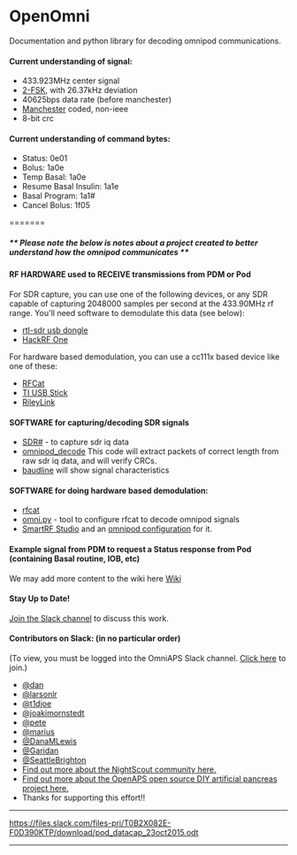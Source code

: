 # OpenOmni
Documentation and python library for decoding omnipod communications.


#### Current understanding of signal:

* 433.923MHz center signal
* [2-FSK](https://en.wikipedia.org/wiki/Frequency-shift_keying), with 26.37kHz deviation
* 40625bps data rate (before manchester)
* [Manchester](https://en.wikipedia.org/wiki/Manchester_code) coded, non-ieee
* 8-bit crc

#### Current understanding of command bytes:

* Status: 0e01
* Bolus: 1a0e
* Temp Basal: 1a0e
* Resume Basal Insulin: 1a1e
* Basal Program: 1a1# 
* Cancel Bolus: 1f05

=======
##### ** Please note the below is notes about a project created to better understand how the omnipod communicates **

#### RF HARDWARE used to RECEIVE transmissions from PDM or Pod

For SDR capture, you can use one of the following devices, or any SDR capable of capturing 2048000 samples per second at the 433.90MHz rf range. You'll need software to demodulate this data (see below):
  * [rtl-sdr usb dongle](http://saw.amazon.com/gp/product/B00P2UOU72) 
  * [HackRF One](https://greatscottgadgets.com/hackrf/)

For hardware based demodulation, you can use a cc111x based device like one of these:
  * [RFCat](http://int3.cc/products/rfcat)
  * [TI USB Stick](http://www.ti.com/tool/cc1111emk868-915)
  * [RileyLink](https://github.com/ps2/rileylink)

#### SOFTWARE for capturing/decoding SDR signals
  * [SDR#](http://www.rtl-sdr.com/tag/sdrsharp) - to capture sdr iq data
  * [omnipod_decode](https://github.com/ps2/omnipod_rf) This code will extract packets of correct length from raw sdr iq data, and will verify CRCs.
  * [baudline](http://www.baudline.com/) will show signal characteristics

#### SOFTWARE for doing hardware based demodulation:

  * [rfcat](https://bitbucket.org/atlas0fd00m/rfcat)
  * [omni.py](https://github.com/openaps/omnidocs/blob/master/rfcat/omni.py) - tool to configure rfcat to decode omnipod signals
  * [SmartRF Studio](http://www.ti.com/tool/smartrftm-studio) and an [omnipod configuration](https://github.com/ps2/omnipod_decode/blob/master/cc1110_24mhz.xml) for it.
  

#### Example signal from PDM to request a Status response from Pod (containing Basal routine, IOB, etc)

We may add more content to the wiki here [Wiki](https://github.com/openaps/omnidocs/wiki)

#### Stay Up to Date!
[Join the Slack channel](https://omniapsslack.azurewebsites.net/) to discuss this work.

#### Contributors on Slack: (in no particular order)
(To view, you must be logged into the OmniAPS Slack channel. [Click here](https://omniapsslack.azurewebsites.net/) to join.)
* [@dan](https://omniaps.slack.com/team/dan)
* [@larsonlr](https://omniaps.slack.com/team/larsonlr)
* [@t1djoe](https://omniaps.slack.com/team/t1djoe)
* [@joakimornstedt](https://omniaps.slack.com/team/joakimornstedt)
* [@pete](https://omniaps.slack.com/team/pete)
* [@marius](https://omniaps.slack.com/team/marius) 
* [@DanaMLewis](https://omniaps.slack.com/team/danamlewis)
* [@Garidan](https://omniaps.slack.com/team/garidan)
* [@SeattleBrighton](https://omniaps.slack.com/team/seattlebrighton)
* [Find out more about the NightScout community here.](https://github.com/nightscout)
* [Find out more about the OpenAPS open source DIY artificial pancreas project here.](https://openaps.org)
* Thanks for supporting this effort!!

***
https://files.slack.com/files-pri/T0B2X082E-F0D390KTP/download/pod_datacap_23oct2015.odt
***
